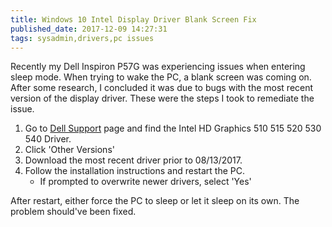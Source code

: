 ```yaml
---
title: Windows 10 Intel Display Driver Blank Screen Fix
published_date: 2017-12-09 14:27:31
tags: sysadmin,drivers,pc issues
---
```


Recently my Dell Inspiron P57G was experiencing issues when entering sleep mode. When trying to wake the PC, a blank screen was coming on. After some research, I concluded it was due to bugs with the most recent version of the display driver. These were the steps I took to remediate the issue. 

1. Go to [Dell Support](http://www.dell.com/support/home/us/en/04?app=drivers&c=us&l=en&~ck=mn) page and find the Intel HD Graphics 510 515 520 530 540 Driver.
2. Click 'Other Versions'
3. Download the most recent driver prior to 08/13/2017.
4. Follow the installation instructions and restart the PC.
    - If prompted to overwrite newer drivers, select 'Yes'

After restart, either force the PC to sleep or let it sleep on its own. The problem should've been fixed. 



